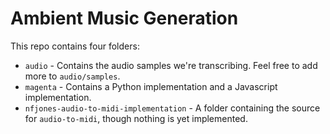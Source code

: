 # Ambient Music Generation

This repo contains four folders:

* `audio` - Contains the audio samples we're transcribing. Feel free to add more to `audio/samples`.
* `magenta` - Contains a Python implementation and a Javascript implementation.
* `nfjones-audio-to-midi-implementation` - A folder containing the source for `audio-to-midi`, though nothing is yet implemented.
